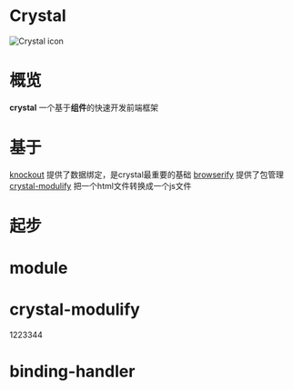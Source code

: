 # Crystal

![Crystal icon](http://i2.dpfile.com/ba/crystal.jpg)

# 概览
**crystal** 一个基于**组件**的快速开发前端框架

# 基于
[knockout](http://www.knockoutjs.com/) 提供了数据绑定，是crystal最重要的基础
[browserify](http://browserify.org/) 提供了包管理
[crystal-modulify](#crystal-modulify) 把一个html文件转换成一个js文件

# 起步
# module

# crystal-modulify
1223344

# binding-handler

